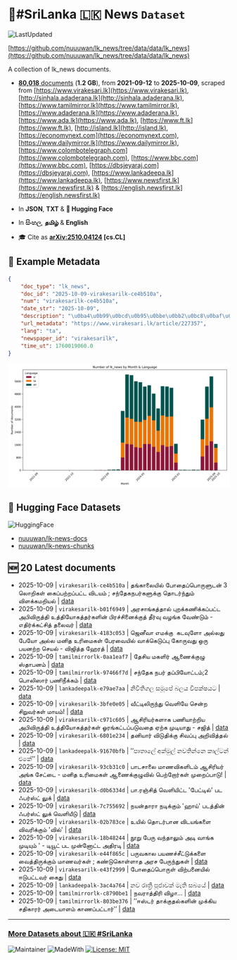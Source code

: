 # 📄#SriLanka 🇱🇰 News `Dataset`

![LastUpdated](https://img.shields.io/badge/last_updated-2025--10--09_19:45:48-green)

[https://github.com/nuuuwan/lk_news/tree/data/data/lk_news](https://github.com/nuuuwan/lk_news/tree/data/data/lk_news)

A collection of lk_news documents.

- [**80,018** documents](https://github.com/nuuuwan/lk_news/tree/data/data/lk_news) (**1.2 GB**), from **2021-09-12** to **2025-10-09**, scraped from [https://www.virakesari.lk](https://www.virakesari.lk), [http://sinhala.adaderana.lk](http://sinhala.adaderana.lk), [https://www.tamilmirror.lk](https://www.tamilmirror.lk), [https://www.adaderana.lk](https://www.adaderana.lk), [https://www.ada.lk](https://www.ada.lk), [https://www.ft.lk](https://www.ft.lk), [http://island.lk](http://island.lk), [https://economynext.com](https://economynext.com), [https://www.dailymirror.lk](https://www.dailymirror.lk), [https://www.colombotelegraph.com](https://www.colombotelegraph.com), [https://www.bbc.com](https://www.bbc.com), [https://dbsjeyaraj.com](https://dbsjeyaraj.com), [https://www.lankadeepa.lk](https://www.lankadeepa.lk), [https://www.newsfirst.lk](https://www.newsfirst.lk) & [https://english.newsfirst.lk](https://english.newsfirst.lk)

- In **JSON**, **TXT** & **🤗 Hugging Face**

- In **සිංහල**, **தமிழ்** & **English**

- 🎓 Cite as **[arXiv:2510.04124](https://arxiv.org/abs/2510.04124) [cs.CL]**

## 📝 Example Metadata

```json
{
    "doc_type": "lk_news",
    "doc_id": "2025-10-09-virakesarilk-ce4b510a",
    "num": "virakesarilk-ce4b510a",
    "date_str": "2025-10-09",
    "description": "\u0ba4\u0b99\u0bcd\u0b95\u0bbe\u0bb2\u0bc8\u0baf\u0bbf\u0bb2\u0bcd \u0baa\u0bcb\u0ba4\u0bc8\u0baa\u0bcd\u0baa\u0bca\u0bb0\u0bc1\u0bb3\u0bc1\u0b9f\u0ba9\u0bcd 3 \u0bb2\u0bca\u0bb1\u0bbf\u0b95\u0bb3\u0bcd \u0b95\u0bc8\u0baa\u0bcd\u0baa\u0bb1\u0bcd\u0bb1\u0baa\u0bcd\u0baa\u0b9f\u0bcd\u0b9f \u0bb5\u0bbf\u0b9f\u0baf\u0bae\u0bcd ;\u00a0\u0b9a\u0ba8\u0bcd\u0ba4\u0bc7\u0b95\u0ba8\u0baa\u0bb0\u0bcd\u0b95\u0bb3\u0bc1\u0b95\u0bcd\u0b95\u0bc1 \u0ba4\u0bca\u0b9f\u0bb0\u0bcd\u0ba8\u0bcd\u0ba4\u0bc1\u0bae\u0bcd \u0bb5\u0bbf\u0bb3\u0b95\u0bcd\u0b95\u0bae\u0bb1\u0bbf\u0baf\u0bb2\u0bcd",
    "url_metadata": "https://www.virakesari.lk/article/227357",
    "lang": "ta",
    "newspaper_id": "virakesarilk",
    "time_ut": 1760019060.0
}
```

![Chart](https://raw.githubusercontent.com/nuuuwan/lk_news/refs/heads/data/data/lk_news/docs_by_month_and_lang.png)

## 🤗 Hugging Face Datasets

![HuggingFace](https://img.shields.io/badge/-HuggingFace-FDEE21?style=for-the-badge&logo=HuggingFace)

- [nuuuwan/lk-news-docs](https://huggingface.co/datasets/nuuuwan/lk-news-docs)
- [nuuuwan/lk-news-chunks](https://huggingface.co/datasets/nuuuwan/lk-news-chunks)

## 🆕 20 Latest documents

- 2025-10-09 | `virakesarilk-ce4b510a` | தங்காலையில் போதைப்பொருளுடன் 3 லொறிகள் கைப்பற்றப்பட்ட விடயம் ; சந்தேகநபர்களுக்கு தொடர்ந்தும் விளக்கமறியல் | [data](https://github.com/nuuuwan/lk_news/tree/data/data/lk_news/2020s/2025/2025-10-09-virakesarilk-ce4b510a)
- 2025-10-09 | `virakesarilk-b01f6949` | அரசாங்கத்தால் புறக்கணிக்கப்பட்ட அபிவிருத்தி உத்தியோகத்தர்களின் பிரச்சினைக்குத் தீர்வு வழங்க வேண்டும் - எதிர்க்கட்சித் தலைவர் | [data](https://github.com/nuuuwan/lk_news/tree/data/data/lk_news/2020s/2025/2025-10-09-virakesarilk-b01f6949)
- 2025-10-09 | `virakesarilk-4183c053` | ஜெனீவா எமக்கு  கடவுளோ அல்லது பேயோ அல்ல மனித உரிமைகள் பேரவையில் வாக்கெடுப்பு கோருவது ஒரு பயனற்ற செயல் - விஜித்த ஹேரத் | [data](https://github.com/nuuuwan/lk_news/tree/data/data/lk_news/2020s/2025/2025-10-09-virakesarilk-4183c053)
- 2025-10-09 | `tamilmirrorlk-0aa1eaf7` | தேசிய மகளிர் ஆணைக்குழு ஸ்தாபனம் | [data](https://github.com/nuuuwan/lk_news/tree/data/data/lk_news/2020s/2025/2025-10-09-tamilmirrorlk-0aa1eaf7)
- 2025-10-09 | `tamilmirrorlk-97466f7d` | சந்தேக நபர் தப்பியோட்டம்;2 பொலிஸார் பணிநீக்கம் | [data](https://github.com/nuuuwan/lk_news/tree/data/data/lk_news/2020s/2025/2025-10-09-tamilmirrorlk-97466f7d)
- 2025-10-09 | `lankadeepalk-e79ae7aa` | නිවිතිගල සමූපේ බලය විපක්ෂයට | [data](https://github.com/nuuuwan/lk_news/tree/data/data/lk_news/2020s/2025/2025-10-09-lankadeepalk-e79ae7aa)
- 2025-10-09 | `virakesarilk-3bfe0e05` | வீட்டிலிருந்து வெளியே சென்ற சிறுவர்கள் மாயம்! | [data](https://github.com/nuuuwan/lk_news/tree/data/data/lk_news/2020s/2025/2025-10-09-virakesarilk-3bfe0e05)
- 2025-10-09 | `virakesarilk-c971c605` | ஆசிரியர்களாக பணியாற்றிய அபிவிருத்தி உத்தியோகத்தர்கள் ஓரங்கட்டப்படுவதை ஏற்க முடியாது - சஜித் | [data](https://github.com/nuuuwan/lk_news/tree/data/data/lk_news/2020s/2025/2025-10-09-virakesarilk-c971c605)
- 2025-10-09 | `virakesarilk-6801e234` | தனியார் விடுதிக்கு சிவப்பு அறிவித்தல் | [data](https://github.com/nuuuwan/lk_news/tree/data/data/lk_news/2020s/2025/2025-10-09-virakesarilk-6801e234)
- 2025-10-09 | `lankadeepalk-91670bfb` | ’’පාතාලේ අක්මුල්  නවතින්නෙ කාල්ටන් එකේ’’ | [data](https://github.com/nuuuwan/lk_news/tree/data/data/lk_news/2020s/2025/2025-10-09-lankadeepalk-91670bfb)
- 2025-10-09 | `virakesarilk-93cb31c0` | பாடசாலை மாணவிகளிடம் ஆசிரியர் அங்க சேட்டை - மனித உரிமைகள் ஆணைக்குழுவில் பெற்றோர்கள் முறைப்பாடு! | [data](https://github.com/nuuuwan/lk_news/tree/data/data/lk_news/2020s/2025/2025-10-09-virakesarilk-93cb31c0)
- 2025-10-09 | `virakesarilk-d0b6334d` | பா.ரஞ்சித் வெளியிட்ட 'பேட்டில்' பட ஃபர்ஸ்ட் லுக் | [data](https://github.com/nuuuwan/lk_news/tree/data/data/lk_news/2020s/2025/2025-10-09-virakesarilk-d0b6334d)
- 2025-10-09 | `virakesarilk-7c755692` | நயன்தாரா நடிக்கும் 'ஹாய்' படத்தின் ஃபர்ஸ்ட் லுக் வெளியீடு | [data](https://github.com/nuuuwan/lk_news/tree/data/data/lk_news/2020s/2025/2025-10-09-virakesarilk-7c755692)
- 2025-10-09 | `virakesarilk-02b783ce` | உயில் தொடர்பான விடயங்களை விவரிக்கும் 'வில்' | [data](https://github.com/nuuuwan/lk_news/tree/data/data/lk_news/2020s/2025/2025-10-09-virakesarilk-02b783ce)
- 2025-10-09 | `virakesarilk-18b48244` | நூறு பேரு வந்தாலும் அடி வாங்க முடியும் ' - டியூட் பட முன்னோட்ட அதிரடி | [data](https://github.com/nuuuwan/lk_news/tree/data/data/lk_news/2020s/2025/2025-10-09-virakesarilk-18b48244)
- 2025-10-09 | `virakesarilk-e44f865c` | பருவகால பயணச்சீட்டுக்களை வைத்திருக்கும் மாணவர்கள் ; கண்டுகொள்ளாத அரச பேருந்துகள் | [data](https://github.com/nuuuwan/lk_news/tree/data/data/lk_news/2020s/2025/2025-10-09-virakesarilk-e44f865c)
- 2025-10-09 | `virakesarilk-e43f2999` | போதைப்பொருள் விற்பனையில் ஈடுபட்டவர் கைது | [data](https://github.com/nuuuwan/lk_news/tree/data/data/lk_news/2020s/2025/2025-10-09-virakesarilk-e43f2999)
- 2025-10-09 | `lankadeepalk-3ac4a764` | නව රාත්‍රී පූජාවක් මැති සබයේ | [data](https://github.com/nuuuwan/lk_news/tree/data/data/lk_news/2020s/2025/2025-10-09-lankadeepalk-3ac4a764)
- 2025-10-09 | `tamilmirrorlk-c8790be1` | நவராத்திரி விழா... | [data](https://github.com/nuuuwan/lk_news/tree/data/data/lk_news/2020s/2025/2025-10-09-tamilmirrorlk-c8790be1)
- 2025-10-09 | `tamilmirrorlk-803be376` | ’’ஈஸ்டர் தாக்குதல்களின் முக்கிய சதிகாரர் அடையாளம் காணப்பட்டார்’’ | [data](https://github.com/nuuuwan/lk_news/tree/data/data/lk_news/2020s/2025/2025-10-09-tamilmirrorlk-803be376)

---

### [More Datasets about 🇱🇰 #SriLanka](https://github.com/nuuuwan/lk_datasets)

![Maintainer](https://img.shields.io/badge/maintainer-nuuuwan-red)
![MadeWith](https://img.shields.io/badge/made_with-python-blue)
[![License: MIT](https://img.shields.io/badge/License-MIT-yellow.svg)](https://opensource.org/licenses/MIT)
